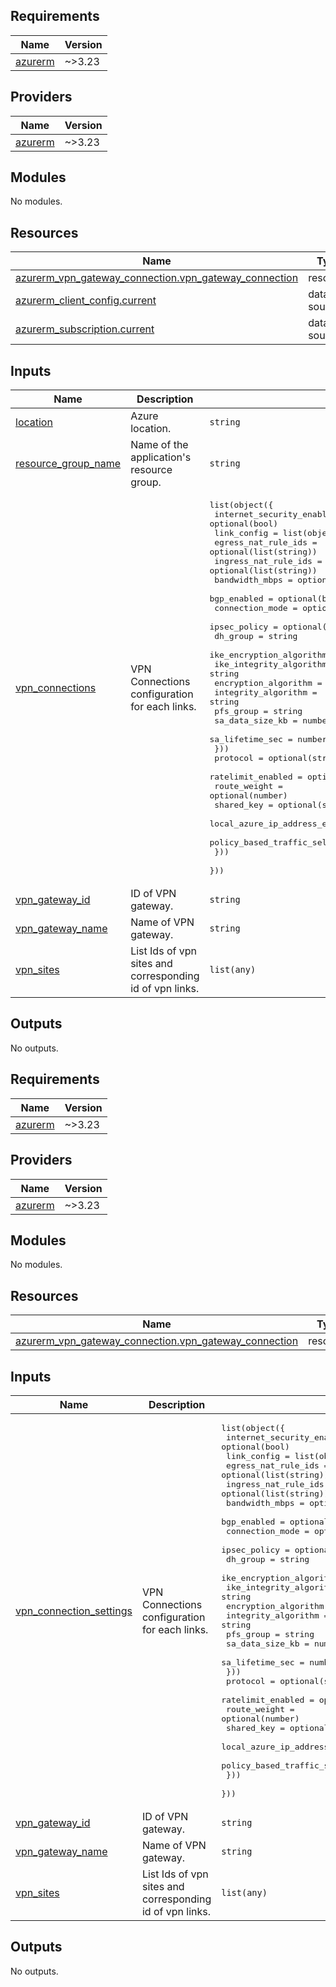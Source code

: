 ## Requirements

| Name | Version |
|------|---------|
| <a name="requirement_azurerm"></a> [azurerm](#requirement\_azurerm) | ~>3.23 |

## Providers

| Name | Version |
|------|---------|
| <a name="provider_azurerm"></a> [azurerm](#provider\_azurerm) | ~>3.23 |

## Modules

No modules.

## Resources

| Name | Type |
|------|------|
| [azurerm_vpn_gateway_connection.vpn_gateway_connection](https://registry.terraform.io/providers/hashicorp/azurerm/latest/docs/resources/vpn_gateway_connection) | resource |
| [azurerm_client_config.current](https://registry.terraform.io/providers/hashicorp/azurerm/latest/docs/data-sources/client_config) | data source |
| [azurerm_subscription.current](https://registry.terraform.io/providers/hashicorp/azurerm/latest/docs/data-sources/subscription) | data source |

## Inputs

| Name | Description | Type | Default | Required |
|------|-------------|------|---------|:--------:|
| <a name="input_location"></a> [location](#input\_location) | Azure location. | `string` | n/a | yes |
| <a name="input_resource_group_name"></a> [resource\_group\_name](#input\_resource\_group\_name) | Name of the application's resource group. | `string` | n/a | yes |
| <a name="input_vpn_connections"></a> [vpn\_connections](#input\_vpn\_connections) | VPN Connections configuration for each links. | <pre>list(object({<br>    internet_security_enabled = optional(bool)<br>    link_config = list(object({<br>      egress_nat_rule_ids  = optional(list(string))<br>      ingress_nat_rule_ids = optional(list(string))<br>      bandwidth_mbps       = optional(number)<br>      bgp_enabled          = optional(bool)<br>      connection_mode      = optional(string)<br>      ipsec_policy = optional(object({<br>        dh_group                 = string<br>        ike_encryption_algorithm = string<br>        ike_integrity_algorithm  = string<br>        encryption_algorithm     = string<br>        integrity_algorithm      = string<br>        pfs_group                = string<br>        sa_data_size_kb          = number<br>        sa_lifetime_sec          = number<br>      }))<br>      protocol                              = optional(string)<br>      ratelimit_enabled                     = optional(bool)<br>      route_weight                          = optional(number)<br>      shared_key                            = optional(string)<br>      local_azure_ip_address_enabled        = optional(bool)<br>      policy_based_traffic_selector_enabled = optional(bool)<br>    }))<br>  }))</pre> | `[]` | no |
| <a name="input_vpn_gateway_id"></a> [vpn\_gateway\_id](#input\_vpn\_gateway\_id) | ID of VPN gateway. | `string` | n/a | yes |
| <a name="input_vpn_gateway_name"></a> [vpn\_gateway\_name](#input\_vpn\_gateway\_name) | Name of VPN gateway. | `string` | n/a | yes |
| <a name="input_vpn_sites"></a> [vpn\_sites](#input\_vpn\_sites) | List Ids of vpn sites and corresponding id of vpn links. | `list(any)` | n/a | yes |

## Outputs

No outputs.

<!-- BEGIN_TF_DOCS -->
## Requirements

| Name | Version |
|------|---------|
| <a name="requirement_azurerm"></a> [azurerm](#requirement\_azurerm) | ~>3.23 |

## Providers

| Name | Version |
|------|---------|
| <a name="provider_azurerm"></a> [azurerm](#provider\_azurerm) | ~>3.23 |

## Modules

No modules.

## Resources

| Name | Type |
|------|------|
| [azurerm_vpn_gateway_connection.vpn_gateway_connection](https://registry.terraform.io/providers/hashicorp/azurerm/latest/docs/resources/vpn_gateway_connection) | resource |

## Inputs

| Name | Description | Type | Default | Required |
|------|-------------|------|---------|:--------:|
| <a name="input_vpn_connection_settings"></a> [vpn\_connection\_settings](#input\_vpn\_connection\_settings) | VPN Connections configuration for each links. | <pre>list(object({<br>    internet_security_enabled = optional(bool)<br>    link_config = list(object({<br>      egress_nat_rule_ids  = optional(list(string))<br>      ingress_nat_rule_ids = optional(list(string))<br>      bandwidth_mbps       = optional(number)<br>      bgp_enabled          = optional(bool)<br>      connection_mode      = optional(string)<br>      ipsec_policy = optional(object({<br>        dh_group                 = string<br>        ike_encryption_algorithm = string<br>        ike_integrity_algorithm  = string<br>        encryption_algorithm     = string<br>        integrity_algorithm      = string<br>        pfs_group                = string<br>        sa_data_size_kb          = number<br>        sa_lifetime_sec          = number<br>      }))<br>      protocol                              = optional(string)<br>      ratelimit_enabled                     = optional(bool)<br>      route_weight                          = optional(number)<br>      shared_key                            = optional(string)<br>      local_azure_ip_address_enabled        = optional(bool)<br>      policy_based_traffic_selector_enabled = optional(bool)<br>    }))<br>  }))</pre> | `[]` | no |
| <a name="input_vpn_gateway_id"></a> [vpn\_gateway\_id](#input\_vpn\_gateway\_id) | ID of VPN gateway. | `string` | n/a | yes |
| <a name="input_vpn_gateway_name"></a> [vpn\_gateway\_name](#input\_vpn\_gateway\_name) | Name of VPN gateway. | `string` | n/a | yes |
| <a name="input_vpn_sites"></a> [vpn\_sites](#input\_vpn\_sites) | List Ids of vpn sites and corresponding id of vpn links. | `list(any)` | n/a | yes |

## Outputs

No outputs.
<!-- END_TF_DOCS -->